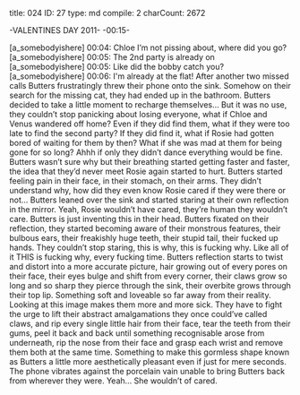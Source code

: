 title:          024
ID:             27
type:           md
compile:        2
charCount:      2672


-VALENTINES DAY 2011-
-00:15-

[a_somebodyishere] 00:04: Chloe I’m not pissing about, where did you go?
[a_somebodyishere] 00:05: The 2nd party is already on
[a_somebodyishere] 00:05: Like did the bobby catch you?
[a_somebodyishere] 00:06: I'm already at the flat!
After another two missed calls Butters frustratingly threw their phone onto the sink. Somehow on their search for the missing cat, they had ended up in the bathroom. Butters decided to take a little moment to recharge themselves…
But it was no use, they couldn’t stop panicking about losing everyone, what if Chloe and Venus wandered off home? Even if they did find them, what if they were too late to find the second party? If they did find it, what if Rosie had gotten bored of waiting for them by then? What if she was mad at them for being gone for so long? Ahhh if only they didn’t dance everything would be fine. Butters wasn’t sure why but their breathing started getting faster and faster, the idea that they’d never meet Rosie again started to hurt. Butters started feeling pain in their face, in their stomach, on their arms. They didn’t understand why, how did they even know Rosie cared if they were there or not…
Butters leaned over the sink and started staring at their own reflection in the mirror. Yeah, Rosie wouldn’t have cared, they’re human they wouldn’t care. Butters is just inventing this in their head. Butters fixated on their reflection, they started becoming aware of their monstrous features, their bulbous ears, their freakishly huge teeth, their stupid tail, their fucked up hands. They couldn’t stop staring, this is why, this is fucking why. Like all of it THIS is fucking why, every fucking time.
Butters reflection starts to twist and distort into a more accurate picture, hair growing out of every pores on their face, their eyes bulge and shift from every corner, their claws grow so long and so sharp they pierce through the sink, their overbite grows through their top lip. Something soft and loveable so far away from their reality. Looking at this image makes them more and more sick. They have to fight the urge to lift their abstract amalgamations they once could’ve called claws, and rip every single little hair from their face, tear the teeth from their gums, peel it back and back until something recognisable arose from underneath, rip the nose from their face and grasp each wrist and remove them both at the same time. Something to make this gormless shape known as Butters a little more aesthetically pleasant even if just for mere seconds.
The phone vibrates against the porcelain vain unable to bring Butters back from wherever they were.
Yeah… She wouldn’t of cared.